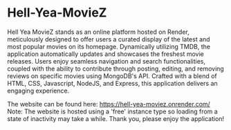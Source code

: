 # Hell-Yea-MovieZ

Hell Yea MovieZ stands as an online platform hosted on Render, meticulously designed to offer users a curated display of the latest and most popular movies on its homepage. Dynamically utilizing TMDB, the application automatically updates and showcases the freshest movie releases. Users enjoy seamless navigation and search functionalities, coupled with the ability to contribute through posting, editing, and removing reviews on specific movies using MongoDB's API. Crafted with a blend of HTML, CSS, Javascript, NodeJS, and Express, this application delivers an engaging experience.


The website can be found here: https://hell-yea-moviez.onrender.com/ 
Note: The website is hosted using a 'free' instance type so loading from a state of inactivity may take a while. Thank you, please enjoy the application!
